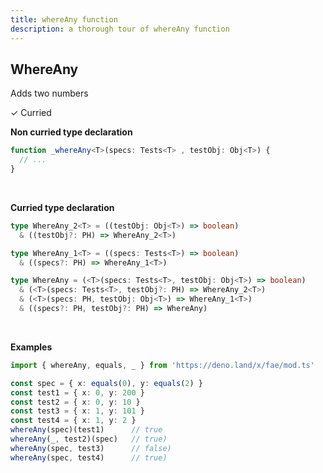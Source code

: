 ```yaml
---
title: whereAny function
description: a thorough tour of whereAny function
---
```


## WhereAny

Adds two numbers

&check; Curried
<!---
&#10539; Not curred
-->

**Non curried type declaration**
```typescript
function _whereAny<T>(specs: Tests<T> , testObj: Obj<T>) {
  // ...
}
```
<br>

**Curried type declaration**

```typescript
type WhereAny_2<T> = ((testObj: Obj<T>) => boolean)
  & ((testObj?: PH) => WhereAny_2<T>)

type WhereAny_1<T> = ((specs: Tests<T>) => boolean)
  & ((specs?: PH) => WhereAny_1<T>)

type WhereAny = (<T>(specs: Tests<T>, testObj: Obj<T>) => boolean)
  & (<T>(specs: Tests<T>, testObj?: PH) => WhereAny_2<T>)
  & (<T>(specs: PH, testObj: Obj<T>) => WhereAny_1<T>)
  & ((specs?: PH, testObj?: PH) => WhereAny)
```
<br>

**Examples**
```typescript
import { whereAny, equals, _ } from 'https://deno.land/x/fae/mod.ts'

const spec = { x: equals(0), y: equals(2) }
const test1 = { x: 0, y: 200 }
const test2 = { x: 0, y: 10 }
const test3 = { x: 1, y: 101 }
const test4 = { x: 1, y: 2 }
whereAny(spec)(test1)      // true
whereAny(_, test2)(spec)   // true)
whereAny(spec, test3)      // false)
whereAny(spec, test4)      // true)
```

